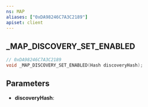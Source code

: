 ```yaml
---
ns: MAP
aliases: ["0xDA98246C7A3C2189"]
apiset: client
---
```

## _MAP_DISCOVERY_SET_ENABLED

```c
// 0xDA98246C7A3C2189
void _MAP_DISCOVERY_SET_ENABLED(Hash discoveryHash);
```


## Parameters
* **discoveryHash**:



